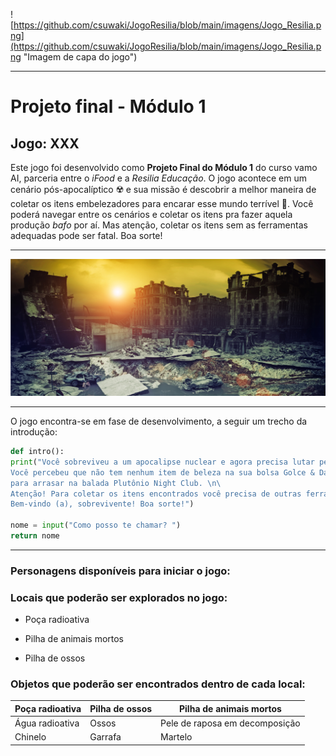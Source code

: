 
![https://github.com/csuwaki/JogoResilia/blob/main/imagens/Jogo_Resilia.png](https://github.com/csuwaki/JogoResilia/blob/main/imagens/Jogo_Resilia.png "Imagem de capa do jogo")

---

# Projeto final - Módulo 1
## Jogo: XXX

Este jogo foi desenvolvido como **Projeto Final do Módulo 1** do curso vamo AI, parceria entre o _iFood_ e a _Resilia Educação_. O jogo acontece em um cenário pós-apocalíptico :radioactive: e sua missão é descobrir a melhor maneira de coletar os itens embelezadores para encarar esse mundo terrível :lipstick:. Você poderá navegar entre os cenários e coletar os itens pra fazer aquela produção _bafo_ por aí. Mas atenção, coletar os itens sem as ferramentas adequadas pode ser fatal. Boa sorte!

---

[![Apocalipse](https://github.com/csuwaki/JogoResilia/blob/main/imagens/apocalipse.png)](https://github.com/csuwaki/JogoResilia/blob/main/imagens/apocalipse.png)


--- 
O jogo encontra-se em fase de desenvolvimento, a seguir um trecho da introdução:


```python
def intro():
print("Você sobreviveu a um apocalipse nuclear e agora precisa lutar pela sua sobrevivência no mundo pós-apocalíptico. Mas antes, as prioridades. \n\
Você percebeu que não tem nenhum item de beleza na sua bolsa Golce & Dabanna para encarar esse mundo cruel e deseja encontrá-los \n\
para arrasar na balada Plutônio Night Club. \n\
Atenção! Para coletar os itens encontrados você precisa de outras ferramentas, então procure bem. \n\
Bem-vindo (a), sobrevivente! Boa sorte!")

nome = input("Como posso te chamar? ")
return nome  
```  

--- 
### Personagens disponíveis para iniciar o jogo:



### Locais que poderão ser explorados no jogo:

* Poça radioativa
- Pilha de animais mortos
+ Pilha de ossos

### Objetos que poderão ser encontrados dentro de cada local:

| **Poça radioativa** | **Pilha de ossos** | **Pilha de animais mortos** |
| --------------- | ---------------- | ----------------------- |
| Água radioativa | Ossos | Pele de raposa em decomposição |
| Chinelo | Garrafa | Martelo |  

